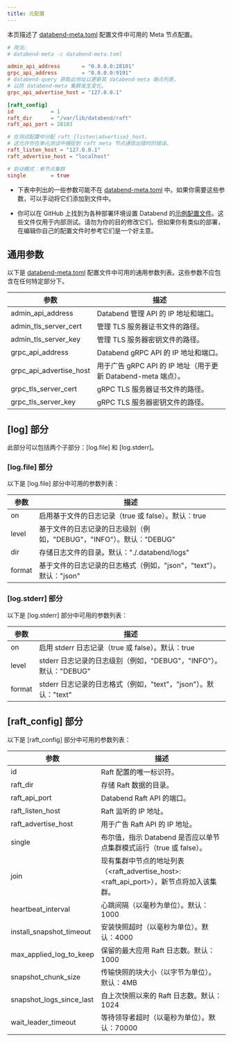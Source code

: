 ```yaml
---
title: 元配置
---
```


本页描述了 [databend-meta.toml](https://github.com/datafuselabs/databend/blob/main/scripts/distribution/configs/databend-meta.toml) 配置文件中可用的 Meta 节点配置。

```toml title='databend-meta.toml'
# 用法:
# databend-meta -c databend-meta.toml

admin_api_address       = "0.0.0.0:28101"
grpc_api_address        = "0.0.0.0:9191"
# databend-query 获取此地址以更新其 databend-meta 端点列表，
# 以防 databend-meta 集群发生变化。
grpc_api_advertise_host = "127.0.0.1"

[raft_config]
id            = 1
raft_dir      = "/var/lib/databend/raft"
raft_api_port = 28103

# 在测试配置中分配 raft_{listen|advertise}_host。
# 这允许你在单元测试中捕捉到 raft meta 节点通信出错时的错误。
raft_listen_host = "127.0.0.1"
raft_advertise_host = "localhost"

# 启动模式：单节点集群
single        = true
```

- 下表中列出的一些参数可能不在 [databend-meta.toml](https://github.com/datafuselabs/databend/blob/main/scripts/distribution/configs/databend-meta.toml) 中。如果你需要这些参数，可以手动将它们添加到文件中。

- 你可以在 GitHub 上找到为各种部署环境设置 Databend 的[示例配置文件](https://github.com/datafuselabs/databend/tree/main/scripts/ci/deploy/config)。这些文件仅用于内部测试。请勿为你的目的修改它们。但如果你有类似的部署，在编辑你自己的配置文件时参考它们是一个好主意。

## 通用参数

以下是 [databend-meta.toml](https://github.com/datafuselabs/databend/blob/main/scripts/distribution/configs/databend-meta.toml) 配置文件中可用的通用参数列表。这些参数不应包含在任何特定部分下。

| 参数                    | 描述                                                                 |
| ----------------------- | -------------------------------------------------------------------- |
| admin_api_address       | Databend 管理 API 的 IP 地址和端口。                                 |
| admin_tls_server_cert   | 管理 TLS 服务器证书文件的路径。                                      |
| admin_tls_server_key    | 管理 TLS 服务器密钥文件的路径。                                      |
| grpc_api_address        | Databend gRPC API 的 IP 地址和端口。                                 |
| grpc_api_advertise_host | 用于广告 gRPC API 的 IP 地址（用于更新 Databend-meta 端点）。        |
| grpc_tls_server_cert    | gRPC TLS 服务器证书文件的路径。                                      |
| grpc_tls_server_key     | gRPC TLS 服务器密钥文件的路径。                                      |

## [log] 部分

此部分可以包括两个子部分：[log.file] 和 [log.stderr]。

### [log.file] 部分

以下是 [log.file] 部分中可用的参数列表：

| 参数    | 描述                                                                 |
| ------- | -------------------------------------------------------------------- |
| on      | 启用基于文件的日志记录（true 或 false）。默认：true                  |
| level   | 基于文件的日志记录的日志级别（例如，"DEBUG"，"INFO"）。默认："DEBUG" |
| dir     | 存储日志文件的目录。默认："./.databend/logs"                          |
| format  | 基于文件的日志记录的日志格式（例如，"json"，"text"）。默认："json"   |

### [log.stderr] 部分

以下是 [log.stderr] 部分中可用的参数列表：

| 参数    | 描述                                                                 |
| ------- | -------------------------------------------------------------------- |
| on      | 启用 stderr 日志记录（true 或 false）。默认：true                    |
| level   | stderr 日志记录的日志级别（例如，"DEBUG"，"INFO"）。默认："DEBUG"    |
| format  | stderr 日志记录的日志格式（例如，"text"，"json"）。默认："text"      |

## [raft_config] 部分

以下是 [raft_config] 部分中可用的参数列表：

| 参数                     | 描述                                                                 |
| ------------------------ | -------------------------------------------------------------------- |
| id                       | Raft 配置的唯一标识符。                                               |
| raft_dir                 | 存储 Raft 数据的目录。                                                |
| raft_api_port            | Databend Raft API 的端口。                                            |
| raft_listen_host         | Raft 监听的 IP 地址。                                                 |
| raft_advertise_host      | 用于广告 Raft API 的 IP 地址。                                        |
| single                   | 布尔值，指示 Databend 是否应以单节点集群模式运行（true 或 false）。   |
| join                     | 现有集群中节点的地址列表（&lt;raft_advertise_host&gt;:&lt;raft_api_port&gt;），新节点将加入该集群。 |
| heartbeat_interval       | 心跳间隔（以毫秒为单位）。默认：1000                                 |
| install_snapshot_timeout | 安装快照超时（以毫秒为单位）。默认：4000                             |
| max_applied_log_to_keep  | 保留的最大应用 Raft 日志数。默认：1000                               |
| snapshot_chunk_size      | 传输快照的块大小（以字节为单位）。默认：4MB                          |
| snapshot_logs_since_last | 自上次快照以来的 Raft 日志数。默认：1024                             |
| wait_leader_timeout      | 等待领导者超时（以毫秒为单位）。默认：70000                          |